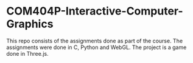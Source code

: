 # COM404P-Interactive-Computer-Graphics

This repo consists of the assignments done as part of the course. The assignments were done in C, Python and WebGL. The project is a game done in Three.js.
